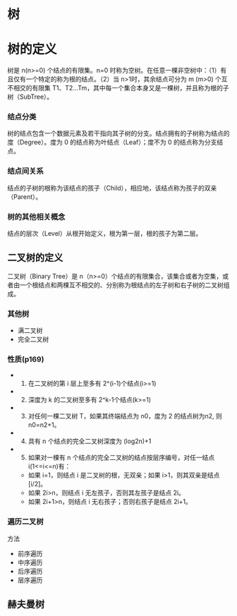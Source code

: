 # 树

# 树的定义

树是 n(n>=0) 个结点的有限集。n=0 时称为空树。在任意一棵非空树中：（1）有且仅有一个特定的称为根的结点。（2）当 n>1时，其余结点可分为 m (m>0) 个互不相交的有限集 T1、T2...Tm，其中每一个集合本身又是一棵树，并且称为根的子树（SubTree）。

### 结点分类

树的结点包含一个数据元素及若干指向其子树的分支。结点拥有的子树称为结点的度（Degree）。度为 0 的结点称为叶结点（Leaf）；度不为 0 的结点称为分支结点。

### 结点间关系

结点的子树的根称为该结点的孩子（Child），相应地，该结点称为孩子的双亲（Parent）。

### 树的其他相关概念

结点的层次（Level）从根开始定义，根为第一层，根的孩子为第二层。

## 二叉树的定义

二叉树（Binary Tree）是 n（n>=0）个结点的有限集合，该集合或者为空集，或者由一个根结点和两棵互不相交的、分别称为根结点的左子树和右子树的二叉树组成。

### 其他树

* 满二叉树
* 完全二叉树

### 性质(p169)

* 1. 在二叉树的第 i 层上至多有 2^(i-1)个结点(i>=1)
* 2. 深度为 k 的二叉树至多有 2^k-1个结点(k>=1)
* 3. 对任何一棵二叉树 T，如果其终端结点为 n0，度为 2 的结点树为n2, 则 n0=n2+1。
* 4. 具有 n 个结点的完全二叉树深度为 (log2n)+1
* 5. 如果对一棵有 n 个结点的完全二叉树的结点按层序编号，对任一结点 i(1<=i<=n)有：
    * 如果 i=1，则结点 i 是二叉树的根，无双亲；如果 i>1，则其双亲是结点[i/2]。
    * 如果 2i>n，则结点 i 无左孩子，否则其左孩子是结点 2i。
    * 如果 2i+1>n，则结点 i 无右孩子；否则右孩子是结点 2i+1。
    
### 遍历二叉树

方法

* 前序遍历
* 中序遍历
* 后序遍历
* 层序遍历

## 赫夫曼树

